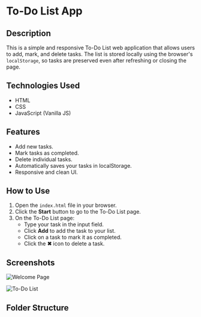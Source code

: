 # To-Do List App

## Description
This is a simple and responsive To-Do List web application that allows users to add, mark, and delete tasks. The list is stored locally using the browser's `localStorage`, so tasks are preserved even after refreshing or closing the page.

## Technologies Used
- HTML
- CSS
- JavaScript (Vanilla JS)

## Features
- Add new tasks.
- Mark tasks as completed.
- Delete individual tasks.
- Automatically saves your tasks in localStorage.
- Responsive and clean UI.

## How to Use
1. Open the `index.html` file in your browser.
2. Click the **Start** button to go to the To-Do List page.
3. On the To-Do List page:
   - Type your task in the input field.
   - Click **Add** to add the task to your list.
   - Click on a task to mark it as completed.
   - Click the **✖** icon to delete a task.

## Screenshots

![Welcome Page](/screenshots/welcome.png)

![To-Do List](screenshots/todo.png)

## Folder Structure

